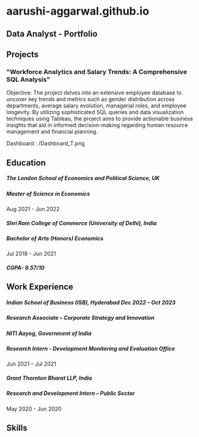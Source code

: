 # aarushi-aggarwal.github.io
## Data Analyst - Portfolio
## Projects
### "Workforce Analytics and Salary Trends: A Comprehensive SQL Analysis"
Objective:
The project delves into an extensive employee database to uncover key trends and metrics such as gender distribution across departments, average salary evolution, managerial roles, and employee longevity. By utilizing sophisticated SQL queries and data visualization techniques using Tableau, the project aims to provide actionable business insights that aid in informed decision-making regarding human resource management and financial planning.

Dashboard : /Dashboard_T.png

## Education
##### The London School of Economics and Political Science, UK 	
##### Master of Science in Economics
Aug 2021 - Jun 2022

##### Shri Ram College of Commerce (University of Delhi), India 	
##### Bachelor of Arts (Honors) Economics
Jul 2018 - Jun 2021
##### CGPA- 9.57/10

## Work Experience
##### Indian School of Business (ISB), Hyderabad 	Dec 2022 – Oct 2023
##### Research Associate – Corporate Strategy and Innovation

##### NITI Aayog, Government of India 
##### Research Intern - Development Monitoring and Evaluation Office	
Jun 2021 – Jul 2021

##### Grant Thornton Bharat LLP, India 	
##### Research and Development Intern – Public Sector	
May 2020 - Jun 2020

## Skills
